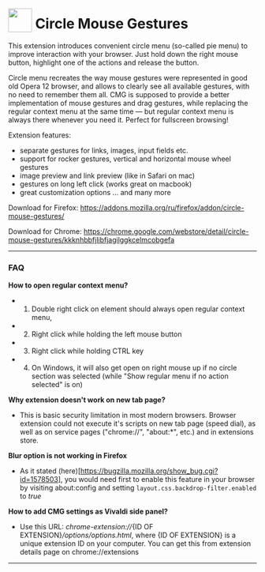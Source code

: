 # <sub><img src="https://github.com/emvaized/circle-mouse-gestures/blob/master/icons/icon-monotone-48.png" height="48" width="48"></sub> Circle Mouse Gestures

This extension introduces convenient circle menu (so-called pie menu) to improve interaction with your browser. 
Just hold down the right mouse button, highlight one of the actions and release the button. 

Circle menu recreates the way mouse gestures were represented in good old Opera 12 browser, and allows to clearly see all available gestures, with no need to remember them all.
CMG is supposed to provide a better implementation of mouse gestures and drag gestures, while replacing the regular context menu at the same time — but regular context menu is always there whenever you need it. Perfect for fullscreen browsing!

Extension features:
- separate gestures for links, images, input fields etc.
- support for rocker gestures, vertical and horizontal mouse wheel gestures
- image preview and link preview (like in Safari on mac)
- gestures on long left click (works great on macbook)
- great customization options
... and many more


Download for Firefox:
https://addons.mozilla.org/ru/firefox/addon/circle-mouse-gestures/

Download for Chrome:
https://chrome.google.com/webstore/detail/circle-mouse-gestures/kkknhbbfjlibfjagilggkcelmcobgefa


----

### FAQ

**How to open regular context menu?**
* 1) Double right click on element should always open regular context menu, 
* 2) Right click while holding the left mouse button
* 3) Right click while holding CTRL key
* 4) On Windows, it will also get open on right mouse up if no circle section was selected (while "Show regular menu if no action selected" is on)

**Why extension doesn't work on new tab page?**
* This is basic security limitation in most modern browsers. Browser extension could not execute it's scripts on new tab page (speed dial), as well as on service pages ("chrome://", "about:*", etc.) and in extensions store.

**Blur option is not working in Firefox**
* As it stated (here)[https://bugzilla.mozilla.org/show_bug.cgi?id=1578503], you would need first to enable this feature in your browser by visiting about:config and setting `layout.css.backdrop-filter.enabled` to *true* 

**How to add CMG settings as Vivaldi side panel?**
* Use this URL: *chrome-extension://*{ID OF EXTENSION}*/options/options.html*, where {ID OF EXTENSION} is a unique extension ID on your computer. You can get this from extension details page on chrome://extensions

----